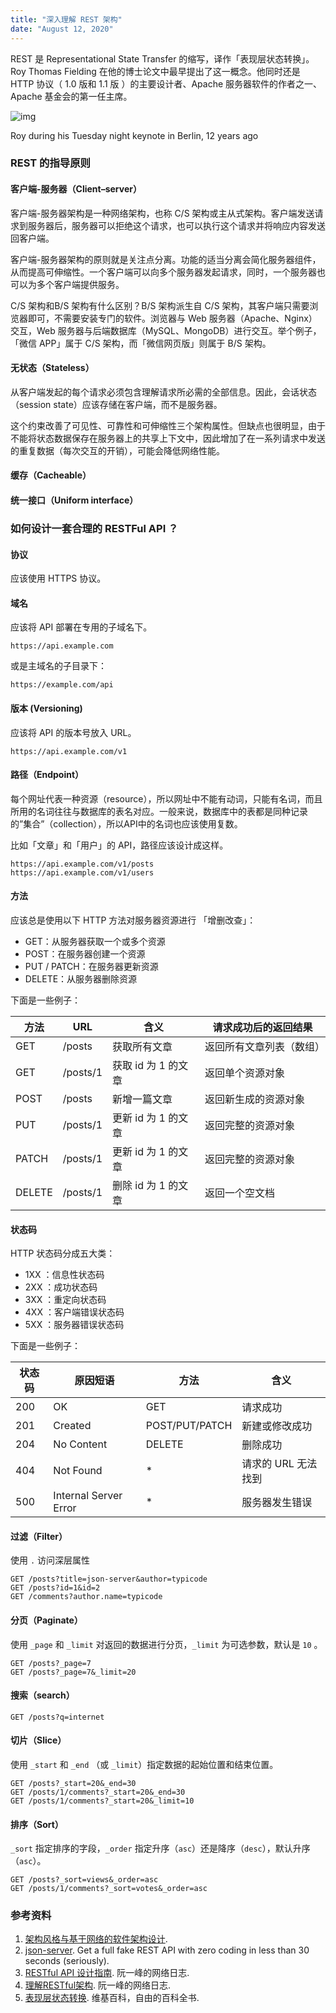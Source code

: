 ```yaml
---
title: "深入理解 REST 架构"
date: "August 12, 2020"
---
```


REST 是 Representational State Transfer 的缩写，译作「表现层状态转换」。Roy Thomas Fielding 在他的博士论文中最早提出了这一概念。他同时还是 HTTP 协议（ 1.0 版和 1.1 版 ）的主要设计者、Apache 服务器软件的作者之一、Apache 基金会的第一任主席。

![img](https://freddietse.com/wp-content/uploads/2020/07/1_-9Rl0ug-9yaYWIl-QVlZrQ.jpeg)

Roy during his Tuesday night keynote in Berlin, 12 years ago

### REST 的指导原则

#### 客户端-服务器（Client–server）

客户端-服务器架构是一种网络架构，也称 C/S 架构或主从式架构。客户端发送请求到服务器后，服务器可以拒绝这个请求，也可以执行这个请求并将响应内容发送回客户端。

客户端-服务器架构的原则就是关注点分离。功能的适当分离会简化服务器组件，从而提高可伸缩性。一个客户端可以向多个服务器发起请求，同时，一个服务器也可以为多个客户端提供服务。

C/S 架构和B/S 架构有什么区别？B/S 架构派生自 C/S 架构，其客户端只需要浏览器即可，不需要安装专门的软件。浏览器与 Web 服务器（Apache、Nginx）交互，Web 服务器与后端数据库（MySQL、MongoDB）进行交互。举个例子，「微信 APP」属于 C/S 架构，而「微信网页版」则属于 B/S 架构。

#### 无状态（Stateless）

从客户端发起的每个请求必须包含理解请求所必需的全部信息。因此，会话状态（session state）应该存储在客户端，而不是服务器。

这个约束改善了可见性、可靠性和可伸缩性三个架构属性。但缺点也很明显，由于不能将状态数据保存在服务器上的共享上下文中，因此增加了在一系列请求中发送的重复数据（每次交互的开销），可能会降低网络性能。

#### 缓存（Cacheable）

#### 统一接口（Uniform interface）

### 如何设计一套合理的 RESTFul API ？

#### 协议

应该使用 HTTPS 协议。

#### 域名

应该将 API 部署在专用的子域名下。

```
https://api.example.com
```

或是主域名的子目录下：

```
https://example.com/api
```

#### 版本 (Versioning)

应该将 API 的版本号放入 URL。

```
https://api.example.com/v1
```

#### 路径（Endpoint）

每个网址代表一种资源（resource），所以网址中不能有动词，只能有名词，而且所用的名词往往与数据库的表名对应。一般来说，数据库中的表都是同种记录的”集合”（collection），所以API中的名词也应该使用复数。

比如「文章」和「用户」的 API，路径应该设计成这样。

```
https://api.example.com/v1/posts
https://api.example.com/v1/users
```

#### 方法

应该总是使用以下 HTTP 方法对服务器资源进行 「增删改查」：

- GET：从服务器获取一个或多个资源
- POST：在服务器创建一个资源
- PUT / PATCH：在服务器更新资源
- DELETE：从服务器删除资源

下面是一些例子：

| 方法   | URL      | 含义                | 请求成功后的返回结果     |
| ------ | -------- | ------------------- | ------------------------ |
| GET    | /posts   | 获取所有文章        | 返回所有文章列表（数组） |
| GET    | /posts/1 | 获取 id 为 1 的文章 | 返回单个资源对象         |
| POST   | /posts   | 新增一篇文章        | 返回新生成的资源对象     |
| PUT    | /posts/1 | 更新 id 为 1 的文章 | 返回完整的资源对象       |
| PATCH  | /posts/1 | 更新 id 为 1 的文章 | 返回完整的资源对象       |
| DELETE | /posts/1 | 删除 id 为 1 的文章 | 返回一个空文档           |

#### 状态码

HTTP 状态码分成五大类：

- 1XX ：信息性状态码
- 2XX ：成功状态码
- 3XX ：重定向状态码
- 4XX ：客户端错误状态码
- 5XX ：服务器错误状态码

下面是一些例子：

| 状态码 | 原因短语              | 方法           | 含义                |
| ------ | --------------------- | -------------- | ------------------- |
| 200    | OK                    | GET            | 请求成功            |
| 201    | Created               | POST/PUT/PATCH | 新建或修改成功      |
| 204    | No Content            | DELETE         | 删除成功            |
| 404    | Not Found             | *              | 请求的 URL 无法找到 |
| 500    | Internal Server Error | *              | 服务器发生错误      |

#### 过滤（Filter）

使用 `.` 访问深层属性

```
GET /posts?title=json-server&author=typicode
GET /posts?id=1&id=2
GET /comments?author.name=typicode
```

#### 分页（Paginate）

使用 `_page` 和 `_limit` 对返回的数据进行分页，`_limit` 为可选参数，默认是 `10` 。

```
GET /posts?_page=7
GET /posts?_page=7&_limit=20
```

#### 搜索（search）

```
GET /posts?q=internet
```

#### 切片（Slice）

使用 `_start` 和 `_end` （或 `_limit`）指定数据的起始位置和结束位置。

```
GET /posts?_start=20&_end=30
GET /posts/1/comments?_start=20&_end=30
GET /posts/1/comments?_start=20&_limit=10
```

#### 排序（Sort）

`_sort` 指定排序的字段，`_order` 指定升序（`asc`）还是降序（`desc`），默认升序（`asc`）。

```
GET /posts?_sort=views&_order=asc
GET /posts/1/comments?_sort=votes&_order=asc
```

### 参考资料

1. [架构风格与基于网络的软件架构设计](https://static001.infoq.cn/resource/ebook/1b/23/1ba47dd4e6944ddb2aade45aecbd4e23.pdf).
2. [json-server](https://github.com/typicode/json-server). Get a full fake REST API with zero coding in less than 30 seconds (seriously).
3. [RESTful API 设计指南](http://www.ruanyifeng.com/blog/2014/05/restful_api.html). 阮一峰的网络日志.
4. [理解RESTful架构](http://www.ruanyifeng.com/blog/2011/09/restful.html). 阮一峰的网络日志.
5. [表现层状态转换](https://zh.wikipedia.org/wiki/表现层状态转换). 维基百科，自由的百科全书.